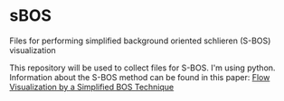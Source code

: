 # sBOS
Files for performing simplified background oriented schlieren (S-BOS) visualization

This repository will be used to collect files for S-BOS.  I'm using python.  Information about the S-BOS method can be found in this paper:  [Flow Visualization by a Simplified BOS Technique](https://www.researchgate.net/publication/268483453_Flow_Visualization_by_a_Simplified_BOS_Technique)

